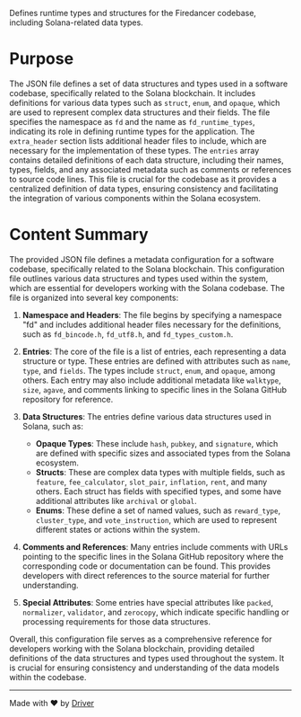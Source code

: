 <!--------------------------------------------------------------------------------->
<!-- IMPORTANT: This file is auto-generated by Driver (https://driver.ai). -------->
<!-- Manual edits may be overwritten on future commits. --------------------------->
<!--------------------------------------------------------------------------------->

Defines runtime types and structures for the Firedancer codebase, including Solana-related data types.

# Purpose
The JSON file defines a set of data structures and types used in a software codebase, specifically related to the Solana blockchain. It includes definitions for various data types such as `struct`, `enum`, and `opaque`, which are used to represent complex data structures and their fields. The file specifies the namespace as `fd` and the name as `fd_runtime_types`, indicating its role in defining runtime types for the application. The `extra_header` section lists additional header files to include, which are necessary for the implementation of these types. The `entries` array contains detailed definitions of each data structure, including their names, types, fields, and any associated metadata such as comments or references to source code lines. This file is crucial for the codebase as it provides a centralized definition of data types, ensuring consistency and facilitating the integration of various components within the Solana ecosystem.
# Content Summary
The provided JSON file defines a metadata configuration for a software codebase, specifically related to the Solana blockchain. This configuration file outlines various data structures and types used within the system, which are essential for developers working with the Solana codebase. The file is organized into several key components:

1. **Namespace and Headers**: The file begins by specifying a namespace "fd" and includes additional header files necessary for the definitions, such as `fd_bincode.h`, `fd_utf8.h`, and `fd_types_custom.h`.

2. **Entries**: The core of the file is a list of entries, each representing a data structure or type. These entries are defined with attributes such as `name`, `type`, and `fields`. The types include `struct`, `enum`, and `opaque`, among others. Each entry may also include additional metadata like `walktype`, `size`, `agave`, and comments linking to specific lines in the Solana GitHub repository for reference.

3. **Data Structures**: The entries define various data structures used in Solana, such as:
   - **Opaque Types**: These include `hash`, `pubkey`, and `signature`, which are defined with specific sizes and associated types from the Solana ecosystem.
   - **Structs**: These are complex data types with multiple fields, such as `feature`, `fee_calculator`, `slot_pair`, `inflation`, `rent`, and many others. Each struct has fields with specified types, and some have additional attributes like `archival` or `global`.
   - **Enums**: These define a set of named values, such as `reward_type`, `cluster_type`, and `vote_instruction`, which are used to represent different states or actions within the system.

4. **Comments and References**: Many entries include comments with URLs pointing to the specific lines in the Solana GitHub repository where the corresponding code or documentation can be found. This provides developers with direct references to the source material for further understanding.

5. **Special Attributes**: Some entries have special attributes like `packed`, `normalizer`, `validator`, and `zerocopy`, which indicate specific handling or processing requirements for those data structures.

Overall, this configuration file serves as a comprehensive reference for developers working with the Solana blockchain, providing detailed definitions of the data structures and types used throughout the system. It is crucial for ensuring consistency and understanding of the data models within the codebase.

---
Made with ❤️ by [Driver](https://www.driver.ai/)